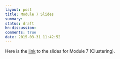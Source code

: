 ```yaml
---
layout: post
title: Module 7 Slides
summary:
status: draft
hn-discussion:
comments: true
date: 2015-03-31 11:42:52
---
```


Here is the
[link](https://docs.google.com/a/usfca.edu/file/d/0B-5GjaosMAovN3Q0b21qdjJOQTA/edit?usp=drivesdk)
to the slides for Module 7 (Clustering).
